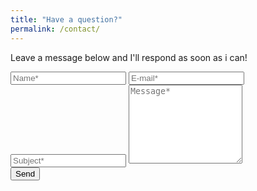 ```yaml
---
title: "Have a question?"
permalink: /contact/
---
```


<p>Leave a message below and I'll respond as soon as i can!</p>

<form class="form" id="contactform" action="https://formsubmit.io/send/6075c193-feed-4552-82b8-bc4f9154d165" method="POST">
  <input name="_formsubmit_id" type="text" style="display:none">
  <input name="_redirect" type="hidden" id="name" value="https://www.ocmod.space/submitted">
  <div class="form-group">
    <input class="form-inline" name="name" type="text" id="name" placeholder="Name*" required>
    <input class="form-inline" name="email" type="email" id="email" placeholder="E-mail*" required>
    <input class="form-inline" name="subject" type="subject" id="subject" placeholder="Subject*" required>
    <textarea rows="8" class="form-inline mb-3" name="comment" id="comment" placeholder="Message*" required></textarea>
  </div>
  <input class="btn btn-dark" value="Send" type="submit">
</form>
